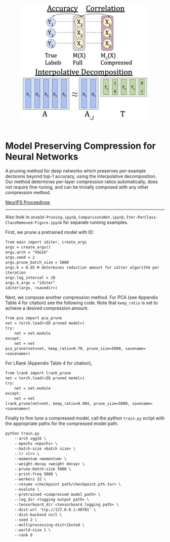 <p align="center">
  <img src="images/ID_Thumbnail.png" width="400">
  <br />
  <br />
  </p>
  
# Model Preserving Compression for Neural Networks

A pruning method for deep networks which preserves per-example decisions beyond top-1 accuracy, using the interpolative decomposition.
Our method determines per-layer compression ratios automatically, does not require fine-tuning, and can be trivially composed with any other compression method.

[NeurIPS Proceedings](https://openreview.net/pdf?id=gt-l9Hu2ndd)


---
Also look in `atom3d-Pruning.ipynb`, `ComparisonsNet.ipynb`, `Iter-PerClass-ClassRemoved-Figure.ipynb` for separate running examples.

First, we prune a pretrained model with ID:
```
from main import iditer, create_args
args = create_args()
args.arch = "VGG16" 
args.seed = 2
args.prune_batch_size = 5000
args.k = 0.95 # determines reduction amount for iditer algorithm per iteration
args.log_interval = 10
args.k_args = "iditer"
iditer(args, <savedir>)
```

Next, we compose another compression method. For PCA (see Appendix Table 4 for citation) see the following code. Note that `keep_ratio` is set to achieve a desired compression amount.
```
from pca import pca_prune
net = torch.load(<ID pruned model>)
try: 
    net = net.module
except: 
    net = net
pca_prune(net=net, keep_ratio=0.70, prune_size=5000, savename=<savename>)
```

For LRank (Appendix Table 4 for citation),
```
from lrank import lrank_prune
net = torch.load(<ID pruned model>)
try: 
    net = net.module
except: 
    net = net
lrank_prune(net=net, keep_ratio=0.984, prune_size=5000, savename=<savename>)
```

Finally to fine tune a compressed model, call the python `train.py` script with the appropriate paths for the compressed model path.
```
python train.py
    --arch vgg16 \
    --epochs <epochs> \
    --batch-size <batch size> \
    --lr <lr> \
    --momentum <momentum> \
    --weight-decay <weight decay> \
    --prune-batch-size 5000 \
    --print-freq 5000 \
    --workers 32 \
    --resume <checkpoint path/checkpoint.pth.tar> \
    --evalute \
    --pretrained <compressed model path> \
    --log_dir <logging output path> \
    --tensorboard_dir <tensorboard logging path> \
    --dist-url 'tcp://127.0.0.1:40781` \
    --dist-backend nccl \
    --seed 2 \
    --multiprocessing-distributed \
    --world-size 1 \
    --rank 0
```

